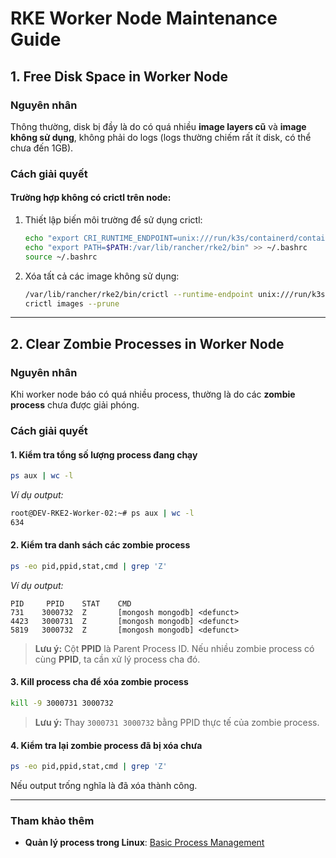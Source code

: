 # **RKE Worker Node Maintenance Guide**

## **1. Free Disk Space in Worker Node**

### **Nguyên nhân**
Thông thường, disk bị đầy là do có quá nhiều **image layers cũ** và **image không sử dụng**, không phải do logs (logs thường chiếm rất ít disk, có thể chưa đến 1GB).

### **Cách giải quyết**
#### **Trường hợp không có crictl trên node:**
1. Thiết lập biến môi trường để sử dụng crictl:
    ```bash
    echo "export CRI_RUNTIME_ENDPOINT=unix:///run/k3s/containerd/containerd.sock" >> ~/.bashrc
    echo "export PATH=$PATH:/var/lib/rancher/rke2/bin" >> ~/.bashrc
    source ~/.bashrc
    ```

2. Xóa tất cả các image không sử dụng:
    ```bash
    /var/lib/rancher/rke2/bin/crictl --runtime-endpoint unix:///run/k3s/containerd/containerd.sock rmi --prune
    crictl images --prune
    ```
---

## **2. Clear Zombie Processes in Worker Node**

### **Nguyên nhân**
Khi worker node báo có quá nhiều process, thường là do các **zombie process** chưa được giải phóng.

### **Cách giải quyết**

#### **1. Kiểm tra tổng số lượng process đang chạy**
```bash
ps aux | wc -l
```
*Ví dụ output:*
```bash
root@DEV-RKE2-Worker-02:~# ps aux | wc -l
634
```

#### **2. Kiểm tra danh sách các zombie process**
```bash
ps -eo pid,ppid,stat,cmd | grep 'Z'
```

*Ví dụ output:*
```
PID     PPID    STAT    CMD
731    3000732  Z       [mongosh mongodb] <defunct>
4423   3000731  Z       [mongosh mongodb] <defunct>
5819   3000732  Z       [mongosh mongodb] <defunct>
```
> **Lưu ý:** Cột **PPID** là Parent Process ID. Nếu nhiều zombie process có cùng **PPID**, ta cần xử lý process cha đó.

#### **3. Kill process cha để xóa zombie process**
```bash
kill -9 3000731 3000732
```
> **Lưu ý:** Thay `3000731 3000732` bằng PPID thực tế của zombie process.

#### **4. Kiểm tra lại zombie process đã bị xóa chưa**
```bash
ps -eo pid,ppid,stat,cmd | grep 'Z'
```
Nếu output trống nghĩa là đã xóa thành công.

---

### **Tham khảo thêm**
- **Quản lý process trong Linux**: [Basic Process Management](https://viblo.asia/p/basic-process-management-quan-ly-tien-trinh-trong-unixlinux-co-ban-LzD5der0KjY)

